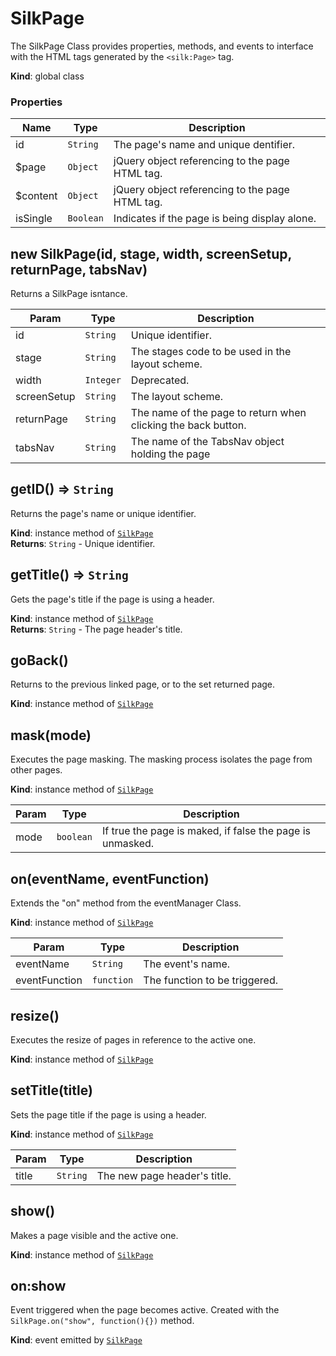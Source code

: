 # SilkPage
The SilkPage Class provides properties, methods, and events to interface with the HTML tags generated by the ```<silk:Page>``` tag.

**Kind**: global class  
### Properties

| Name | Type | Description |
| --- | --- | --- |
| id | <code>String</code> | The page's name and unique dentifier. |
| $page | <code>Object</code> | jQuery object referencing to the page HTML tag. |
| $content | <code>Object</code> | jQuery object referencing to the page HTML tag. |
| isSingle | <code>Boolean</code> | Indicates if the page is being display alone. |



<a name="new_SilkPage_new"></a>

## new SilkPage(id, stage, width, screenSetup, returnPage, tabsNav)
Returns a SilkPage isntance.


| Param | Type | Description |
| --- | --- | --- |
| id | <code>String</code> | Unique identifier. |
| stage | <code>String</code> | The stages code to be used in the layout scheme. |
| width | <code>Integer</code> | Deprecated. |
| screenSetup | <code>String</code> | The layout scheme. |
| returnPage | <code>String</code> | The name of the page to return when clicking the back button. |
| tabsNav | <code>String</code> | The name of the TabsNav object holding the page |

<a name="SilkPage+getID"></a>

## getID() ⇒ <code>String</code>
Returns the page's name or unique identifier.

**Kind**: instance method of [<code>SilkPage</code>](#SilkPage)  
**Returns**: <code>String</code> - Unique identifier.  
<a name="SilkPage+getTitle"></a>

## getTitle() ⇒ <code>String</code>
Gets the page's title if the page is using a header.

**Kind**: instance method of [<code>SilkPage</code>](#SilkPage)  
**Returns**: <code>String</code> - The page header's title.  
<a name="SilkPage+goBack"></a>

## goBack()
Returns to the previous linked page, or to the set returned page.

**Kind**: instance method of [<code>SilkPage</code>](#SilkPage)  
<a name="SilkPage+mask"></a>

## mask(mode)
Executes the page masking. The masking process isolates the page from other pages.

**Kind**: instance method of [<code>SilkPage</code>](#SilkPage)  

| Param | Type | Description |
| --- | --- | --- |
| mode | <code>boolean</code> | If true the page is maked, if false the page is unmasked. |

<a name="SilkPage+on"></a>

## on(eventName, eventFunction)
Extends the "on" method from the eventManager Class.

**Kind**: instance method of [<code>SilkPage</code>](#SilkPage)  

| Param | Type | Description |
| --- | --- | --- |
| eventName | <code>String</code> | The event's name. |
| eventFunction | <code>function</code> | The function to be triggered. |

<a name="SilkPage+resize"></a>

## resize()
Executes the resize of pages in reference to the active one.

**Kind**: instance method of [<code>SilkPage</code>](#SilkPage)  
<a name="SilkPage+setTitle"></a>

## setTitle(title)
Sets the page title if the page is using a header.

**Kind**: instance method of [<code>SilkPage</code>](#SilkPage)  

| Param | Type | Description |
| --- | --- | --- |
| title | <code>String</code> | The new page header's title. |

<a name="SilkPage+show"></a>

## show()
Makes a page visible and the active one.

**Kind**: instance method of [<code>SilkPage</code>](#SilkPage)  
<a name="SilkPage+Event_show"></a>

## on:show
Event triggered when the page becomes active. Created with the ```SilkPage.on("show", function(){})``` method.

**Kind**: event emitted by [<code>SilkPage</code>](#SilkPage)  

